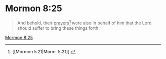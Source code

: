 # Mormon 8:25

> And behold, their <u>prayers</u>[^a] were also in behalf of him that the Lord should suffer to bring these things forth.

[Mormon 8:25](https://www.churchofjesuschrist.org/study/scriptures/bofm/morm/8?lang=eng&id=p25#p25)


[^a]: [[Mormon 5.21|Morm. 5:21]].  
